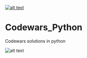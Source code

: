 [![alt text](https://img.shields.io/badge/python-3.6-red)](https://python.org)

# Codewars_Python
Codewars solutions in python

![alt text](https://www.codewars.com/users/deedy-ru/badges/large)
